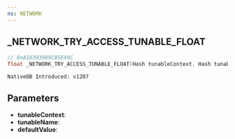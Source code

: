 ```yaml
---
ns: NETWORK
---
```

## _NETWORK_TRY_ACCESS_TUNABLE_FLOAT

```c
// 0xA18393089C05E49C
float _NETWORK_TRY_ACCESS_TUNABLE_FLOAT(Hash tunableContext, Hash tunableName, float defaultValue);
```

```
NativeDB Introduced: v1207
```

## Parameters
* **tunableContext**:
* **tunableName**:
* **defaultValue**:
